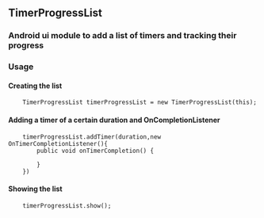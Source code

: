 ## TimerProgressList

### Android ui module to add a list of timers and tracking their progress

### Usage

#### Creating the list

```
    TimerProgressList timerProgressList = new TimerProgressList(this);
```

#### Adding a timer of a certain duration and OnCompletionListener

```
    timerProgressList.addTimer(duration,new OnTimerCompletionListener(){
        public void onTimerCompletion() {

        }
    })
```

#### Showing the list

```
    timerProgressList.show();
```
